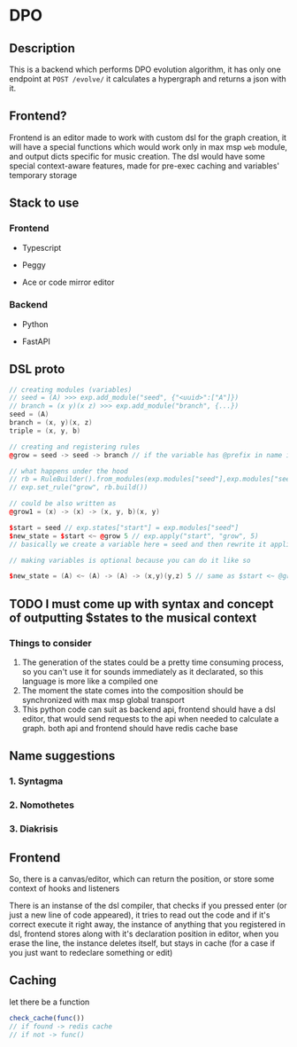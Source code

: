 # DPO

## Description

This is a backend which performs DPO evolution algorithm, it has only one endpoint at `POST /evolve/` it calculates a hypergraph and returns a json with it.

## Frontend?

Frontend is an editor made to work with custom dsl for the graph creation, it will have a special functions which would work only in max msp `web` module, and output dicts specific for music creation. The dsl would have some special context-aware features, made for pre-exec caching and variables' temporary storage

## Stack to use

### Frontend

- Typescript

- Peggy

- Ace or code mirror editor

### Backend 

- Python

- FastAPI

## DSL proto

```cpp
// creating modules (variables)
// seed = (A) >>> exp.add_module("seed", {"<uuid>":["A"]})
// branch = (x y)(x z) >>> exp.add_module("branch", {...})
seed = (A)
branch = (x, y)(x, z)
triple = (x, y, b)

// creating and registering rules
@grow = seed -> seed -> branch // if the variable has @prefix in name it means that it is treated as a rule and has to be initializated by L -> I -> R syntax

// what happens under the hood
// rb = RuleBuilder().from_modules(exp.modules["seed"],exp.modules["seed"],exp.modules["branch"])
// exp.set_rule("grow", rb.build())

// could be also written as
@grow1 = (x) -> (x) -> (x, y, b)(x, y)

$start = seed // exp.states["start"] = exp.modules["seed"]
$new_state = $start <~ @grow 5 // exp.apply("start", "grow", 5)
// basically we create a variable here = seed and then rewrite it applied @grow to it 5 times

// making variables is optional because you can do it like so

$new_state = (A) <~ (A) -> (A) -> (x,y)(y,z) 5 // same as $start <~ @grow 5 
```

## TODO I must come up with syntax and concept of outputting $states to the musical context

### Things to consider

1. The generation of the states could be a pretty time consuming process, so you can't use it for sounds immediately as it declarated, so this language is more like a compiled one
2. The moment the state comes into the composition should be synchronized with max msp global transport
3. This python code can suit as backend api, frontend should have a dsl editor, that would send requests to the api when needed to calculate a graph. both api and frontend should have redis cache base

## Name suggestions

### 1. Syntagma

### 2. Nomothetes

### 3. Diakrisis

## Frontend

So, there is a canvas/editor, which can return the position, or store some context of hooks and listeners

There is an instanse of the dsl compiler, that checks if you pressed enter (or just a new line of code appeared), it tries to read out the code and if it's correct execute it right away, the instance of anything that you registered in dsl, frontend stores along with it's declaration position in editor, when you erase the line, the instance deletes itself, but stays in cache (for a case if you just want to redeclare something or edit)

## Caching

let there be a function 

```ts
check_cache(func())
// if found -> redis cache 
// if not -> func()
```